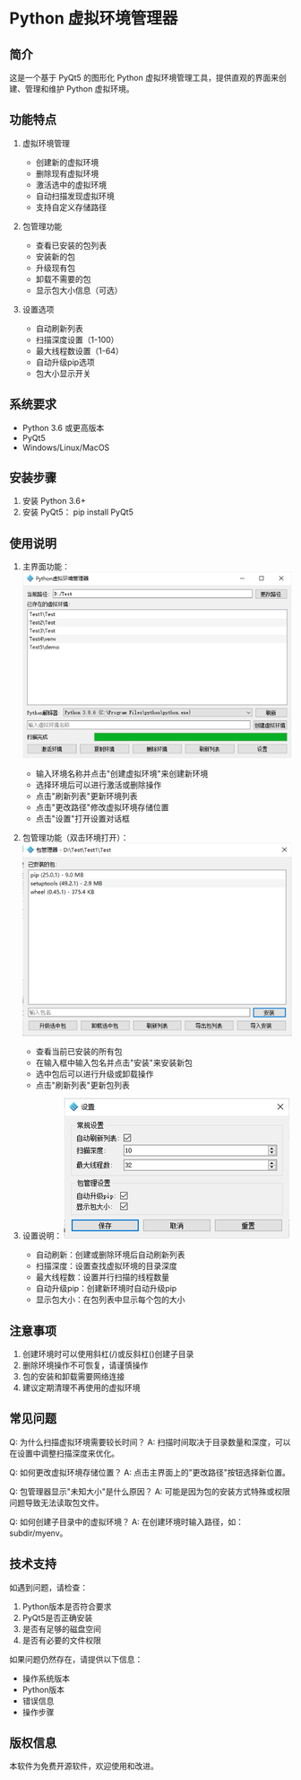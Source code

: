 Python 虚拟环境管理器
==================

简介
--
这是一个基于 PyQt5 的图形化 Python 虚拟环境管理工具，提供直观的界面来创建、管理和维护 Python 虚拟环境。

功能特点
------
1. 虚拟环境管理
   - 创建新的虚拟环境
   - 删除现有虚拟环境
   - 激活选中的虚拟环境
   - 自动扫描发现虚拟环境
   - 支持自定义存储路径

2. 包管理功能
   - 查看已安装的包列表
   - 安装新的包
   - 升级现有包
   - 卸载不需要的包
   - 显示包大小信息（可选）

3. 设置选项
   - 自动刷新列表
   - 扫描深度设置（1-100）
   - 最大线程数设置（1-64）
   - 自动升级pip选项
   - 包大小显示开关

系统要求
------
- Python 3.6 或更高版本
- PyQt5
- Windows/Linux/MacOS

安装步骤
------
1. 安装 Python 3.6+
2. 安装 PyQt5：
   pip install PyQt5

使用说明
------
1. 主界面功能：
![主程序页面](/img/venv_manager.png)
   - 输入环境名称并点击"创建虚拟环境"来创建新环境
   - 选择环境后可以进行激活或删除操作
   - 点击"刷新列表"更新环境列表
   - 点击"更改路径"修改虚拟环境存储位置
   - 点击"设置"打开设置对话框

2. 包管理功能（双击环境打开）：
![包管理页面](/img/package_manager.png)
   - 查看当前已安装的所有包
   - 在输入框中输入包名并点击"安装"来安装新包
   - 选中包后可以进行升级或卸载操作
   - 点击"刷新列表"更新包列表

3. 设置说明：
![设置页面](/img/setting.png)
   - 自动刷新：创建或删除环境后自动刷新列表
   - 扫描深度：设置查找虚拟环境的目录深度
   - 最大线程数：设置并行扫描的线程数量
   - 自动升级pip：创建新环境时自动升级pip
   - 显示包大小：在包列表中显示每个包的大小

注意事项
------
1. 创建环境时可以使用斜杠(/)或反斜杠(\)创建子目录
2. 删除环境操作不可恢复，请谨慎操作
3. 包的安装和卸载需要网络连接
4. 建议定期清理不再使用的虚拟环境

常见问题
------
Q: 为什么扫描虚拟环境需要较长时间？
A: 扫描时间取决于目录数量和深度，可以在设置中调整扫描深度来优化。

Q: 如何更改虚拟环境存储位置？
A: 点击主界面上的"更改路径"按钮选择新位置。

Q: 包管理器显示"未知大小"是什么原因？
A: 可能是因为包的安装方式特殊或权限问题导致无法读取包文件。

Q: 如何创建子目录中的虚拟环境？
A: 在创建环境时输入路径，如：subdir/myenv。

技术支持
------
如遇到问题，请检查：
1. Python版本是否符合要求
2. PyQt5是否正确安装
3. 是否有足够的磁盘空间
4. 是否有必要的文件权限

如果问题仍然存在，请提供以下信息：
- 操作系统版本
- Python版本
- 错误信息
- 操作步骤

版权信息
------
本软件为免费开源软件，欢迎使用和改进。 

